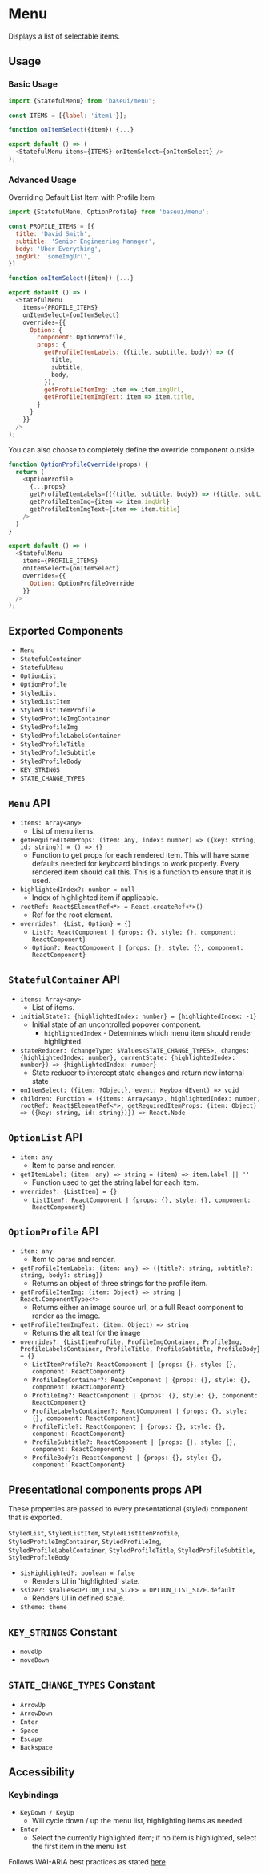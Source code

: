 # Menu

Displays a list of selectable items.

## Usage

### Basic Usage

```javascript
import {StatefulMenu} from 'baseui/menu';

const ITEMS = [{label: 'item1'}];

function onItemSelect({item}) {...}

export default () => (
  <StatefulMenu items={ITEMS} onItemSelect={onItemSelect} />
);
```

### Advanced Usage

Overriding Default List Item with Profile Item

```javascript
import {StatefulMenu, OptionProfile} from 'baseui/menu';

const PROFILE_ITEMS = [{
  title: 'David Smith',
  subtitle: 'Senior Engineering Manager',
  body: 'Uber Everything',
  imgUrl: 'someImgUrl',
}]

function onItemSelect({item}) {...}

export default () => (
  <StatefulMenu
    items={PROFILE_ITEMS}
    onItemSelect={onItemSelect}
    overrides={{
      Option: {
        component: OptionProfile,
        props: {
          getProfileItemLabels: ({title, subtitle, body}) => ({
            title,
            subtitle,
            body,
          }),
          getProfileItemImg: item => item.imgUrl,
          getProfileItemImgText: item => item.title,
        }
      }
    }}
  />
);
```

You can also choose to completely define the override component outside

```javascript
function OptionProfileOverride(props) {
  return (
    <OptionProfile
      {...props}
      getProfileItemLabels={({title, subtitle, body}) => ({title, subtitle, body})}
      getProfileItemImg={item => item.imgUrl}
      getProfileItemImgText={item => item.title}
    />
  )
}

export default () => (
  <StatefulMenu
    items={PROFILE_ITEMS}
    onItemSelect={onItemSelect}
    overrides={{
      Option: OptionProfileOverride
    }}
  />
);
```

## Exported Components

* `Menu`
* `StatefulContainer`
* `StatefulMenu`
* `OptionList`
* `OptionProfile`
* `StyledList`
* `StyledListItem`
* `StyledListItemProfile`
* `StyledProfileImgContainer`
* `StyledProfileImg`
* `StyledProfileLabelsContainer`
* `StyledProfileTitle`
* `StyledProfileSubtitle`
* `StyledProfileBody`
* `KEY_STRINGS`
* `STATE_CHANGE_TYPES`

## `Menu` API

* `items: Array<any>`
  * List of menu items.
* `getRequiredItemProps: (item: any, index: number) => ({key: string, id: string}) = () => {}`
  * Function to get props for each rendered item. This will have some defaults needed for keyboard
    bindings to work properly. Every rendered item should call this. This is a function to ensure
    that it is used.
* `highlightedIndex?: number = null`
  * Index of highlighted item if applicable.
* `rootRef: React$ElementRef<*> = React.createRef<*>()`
  * Ref for the root element.
* `overrides?: {List, Option} = {}`
  * `List?: ReactComponent | {props: {}, style: {}, component: ReactComponent}`
  * `Option?: ReactComponent | {props: {}, style: {}, component: ReactComponent}`

## `StatefulContainer` API

* `items: Array<any>`
  * List of items.
* `initialState?: {highlightedIndex: number} = {highlightedIndex: -1}`
  * Initial state of an uncontrolled popover component.
    * `highlightedIndex` - Determines which menu item should render highlighted.
* `stateReducer: (changeType: $Values<STATE_CHANGE_TYPES>, changes: {highlightedIndex: number}, currentState: {highlightedIndex: number}) => {highlightedIndex: number}`
  * State reducer to intercept state changes and return new internal state
* `onItemSelect: ({item: ?Object}, event: KeyboardEvent) => void`
* `children: Function = ({items: Array<any>, highlightedIndex: number, rootRef: React$ElementRef<*>, getRequiredItemProps: (item: Object) => ({key: string, id: string})}) => React.Node`

## `OptionList` API

* `item: any`
  * Item to parse and render.
* `getItemLabel: (item: any) => string = (item) => item.label || ''`
  * Function used to get the string label for each item.
* `overrides?: {ListItem} = {}`
  * `ListItem?: ReactComponent | {props: {}, style: {}, component: ReactComponent}`

## `OptionProfile` API

* `item: any`
  * Item to parse and render.
* `getProfileItemLabels: (item: any) => ({title?: string, subtitle?: string, body?: string})`
  * Returns an object of three strings for the profile item.
* `getProfileItemImg: (item: Object) => string | React.ComponentType<*>`
  * Returns either an image source url, or a full React component to render as the image.
* `getProfileItemImgText: (item: Object) => string`
  * Returns the alt text for the image
* `overrides?: {ListItemProfile, ProfileImgContainer, ProfileImg, ProfileLabelsContainer, ProfileTitle, ProfileSubtitle, ProfileBody} = {}`
  * `ListItemProfile?: ReactComponent | {props: {}, style: {}, component: ReactComponent}`
  * `ProfileImgContainer?: ReactComponent | {props: {}, style: {}, component: ReactComponent}`
  * `ProfileImg?: ReactComponent | {props: {}, style: {}, component: ReactComponent}`
  * `ProfileLabelsContainer?: ReactComponent | {props: {}, style: {}, component: ReactComponent}`
  * `ProfileTitle?: ReactComponent | {props: {}, style: {}, component: ReactComponent}`
  * `ProfileSubtitle?: ReactComponent | {props: {}, style: {}, component: ReactComponent}`
  * `ProfileBody?: ReactComponent | {props: {}, style: {}, component: ReactComponent}`

## Presentational components props API

These properties are passed to every presentational (styled) component that is exported.

`StyledList`, `StyledListItem`, `StyledListItemProfile`, `StyledProfileImgContainer`,
`StyledProfileImg`, `StyledProfileLabelContainer`, `StyledProfileTitle`, `StyledProfileSubtitle`,
`StyledProfileBody`

* `$isHighlighted?: boolean = false`
  * Renders UI in 'highlighted' state.
* `$size?: $Values<OPTION_LIST_SIZE> = OPTION_LIST_SIZE.default`
  * Renders UI in defined scale.
* `$theme: theme`

## `KEY_STRINGS` Constant

* `moveUp`
* `moveDown`

## `STATE_CHANGE_TYPES` Constant

* `ArrowUp`
* `ArrowDown`
* `Enter`
* `Space`
* `Escape`
* `Backspace`

## Accessibility

### Keybindings

* `KeyDown / KeyUp`
  * Will cycle down / up the menu list, highlighting items as needed
* `Enter`
  * Select the currently highlighted item; if no item is highlighted, select the first item in the menu list

Follows WAI-ARIA best practices as stated [here](https://www.w3.org/TR/wai-aria-practices-1.1/examples/combobox/aria1.0pattern/combobox-autocomplete-both.html)
